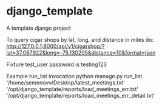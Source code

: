 # django_template
A template django project

To query cigar shops by lat, long, and distance in miles do:
http://127.0.0.1:8000/api/v1/cigarshop/?lat=37.067922&long=-75.130205&distance=10&format=json

Fixture test_user password is testing123

Example run_list invocation
python manage.py run_list '/home/semenovv/Desktop/latest_meetings.txt' '/opt/django_template/reports/load_meetings_err.txt' '/opt/django_template/reports/load_meetings_err_detail.txt'